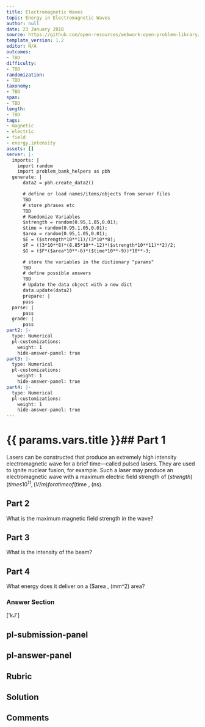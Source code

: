 ```yaml
---
title: Electromagnetic Waves
topic: Energy in Electromagnetic Waves
author: null
date: 23 January 2018
source: https://github.com/open-resources/webwork-open-problem-library/tree/master/Contrib/BrockPhysics/College_Physics_Urone/24.Electromagnetic_Waves/24-04.Energy_in_Electromagnetic_Waves/NU_U17_24_04_007.pg
template_version: 1.2
editor: N/A
outcomes:
- TBD
difficulty:
- TBD
randomization:
- TBD
taxonomy:
- TBD
span:
- TBD
length:
- TBD
tags:
- magnetic
- electric
- field
- energy.intensity
assets: []
server: |-
  imports: |
    import random
    import problem_bank_helpers as pbh
  generate: |
      data2 = pbh.create_data2()

      # define or load names/items/objects from server files
      TBD
      # store phrases etc
      TBD
      # Randomize Variables
      $strength = random(0.95,1.05,0.01);
      $time = random(0.95,1.05,0.01);
      $area = random(0.95,1.05,0.01);
      $E = ($strength*10**11)/(3*10**8);
      $F = ((3*10**8)*(8.85*10**-12)*($strength*10**11)**2)/2;
      $G = ($F*($area*10**-6)*($time*10**-9))*10**-3;

      # store the variables in the dictionary "params"
      TBD
      # define possible answers
      TBD
      # Update the data object with a new dict
      data.update(data2)
      prepare: |
      pass
  parse: |
      pass
  grade: |
      pass
part2: |-
  type: Numerical
  pl-customizations:
    weight: 1
    hide-answer-panel: true
part3: |-
  type: Numerical
  pl-customizations:
    weight: 1
    hide-answer-panel: true
part4: |-
  type: Numerical
  pl-customizations:
    weight: 1
    hide-answer-panel: true
---
```


# {{ params.vars.title }}## Part 1 
Lasers can be constructed that produce an extremely high intensity electromagnetic wave for a brief time—called pulsed lasers. They are used to ignite nuclear fusion, for example. Such a laser may produce an electromagnetic wave with a maximum electric field strength of ($strength) (times 10^11 , (V/m) for a time of ($time , (ns). 
## Part 2 
What is the maximum magnetic field strength in the wave? 
## Part 3 
What is the intensity of the beam? 
## Part 4 
What energy does it deliver on a ($area , (mm^2) area? 


### Answer Section 
['kJ']

## pl-submission-panel 


## pl-answer-panel 


## Rubric 


## Solution 


## Comments 


